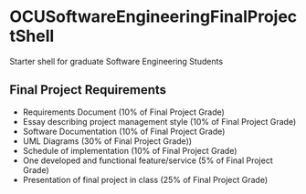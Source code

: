 # OCUSoftwareEngineeringFinalProjectShell
 Starter shell for graduate Software Engineering Students

## Final Project Requirements
- Requirements Document (10% of Final Project Grade)
- Essay describing project management style (10% of Final Project Grade)
- Software Documentation (10% of Final Project Grade)
- UML Diagrams (30% of Final Project Grade))
- Schedule of implementation (10% of Final Project Grade)
- One developed and functional feature/service (5% of Final Project Grade)
- Presentation of final project in class (25% of Final Project Grade)

